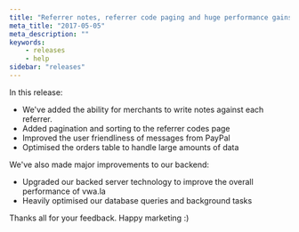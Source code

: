 ```yaml
---
title: "Referrer notes, referrer code paging and huge performance gains"
meta_title: "2017-05-05"
meta_description: ""
keywords:
    - releases
    - help
sidebar: "releases"
---
```


In this release:

*   We've added the ability for merchants to write notes against each referrer.
*   Added pagination and sorting to the referrer codes page
*   Improved the user friendliness of messages from PayPal
*   Optimised the orders table to handle large amounts of data

We've also made major improvements to our backend:

*   Upgraded our backed server technology to improve the overall performance of vwa.la
*   Heavily optimised our database queries and background tasks

Thanks all for your feedback. Happy marketing :)